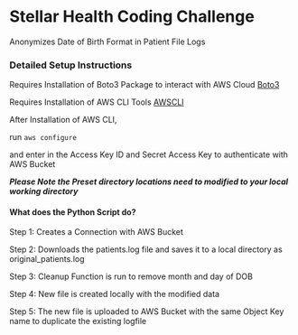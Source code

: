 # Stellar Health Coding Challenge
Anonymizes Date of Birth Format in Patient File Logs

### Detailed Setup Instructions
Requires Installation of Boto3 Package to interact with AWS Cloud [Boto3](https://boto3.amazonaws.com/v1/documentation/api/latest/guide/quickstart.html#installation)

Requires Installation of AWS CLI Tools [AWSCLI](https://aws.amazon.com/cli/)

After Installation of AWS CLI, 

run ```aws configure``` 

and enter in the Access Key ID and Secret Access Key to authenticate with AWS Bucket

**_Please Note the Preset directory locations need to modified to your local working directory_**

#### What does the Python Script do?
Step 1: Creates a Connection with AWS Bucket

Step 2: Downloads the patients.log file and saves it to a local directory as original_patients.log

Step 3: Cleanup Function is run to remove month and day of DOB

Step 4: New file is created locally with the modified data

Step 5: The new file is uploaded to AWS Bucket with the same Object Key name to duplicate the existing logfile